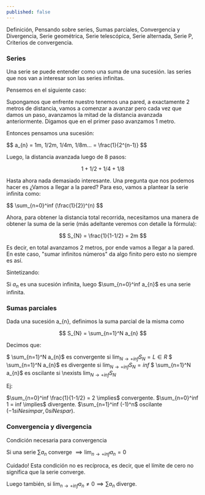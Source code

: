```yaml
---
published: false
---
```

Definición, Pensando sobre series, Sumas parciales, Convergencia y Divergencia, Serie geométrica, Serie telescópica, Serie alternada, Serie P, Criterios de convergencia.

### Series

Una serie se puede entender como una suma de una sucesión. las series que nos van a interesar son las series infinitas.

Pensemos en el siguiente caso:

Supongamos que enfrente nuestro tenemos una pared, a exactamente 2 metros de distancia, vamos a comenzar a avanzar pero cada vez que damos un paso, avanzamos la mitad de la distancia avanzada anteriormente. Digamos que en el primer paso avanzamos 1 metro.

Entonces pensamos una sucesión:

$$ a_{n} = 1m, 1/2m, 1/4m, 1/8m... = \frac(1}{2^(n-1)} $$

Luego, la distancia avanzada luego de 8 pasos:

$$ 1+1/2+1/4+1/8 $$

Hasta ahora nada demasiado interesante. Una pregunta que nos podemos hacer es ¿Vamos a llegar a la pared? Para eso, vamos a plantear la serie infinita como:

$$ \sum_{n=0}^inf (\frac(1}{2})^(n) $$

Ahora, para obtener la distancia total recorrida, necesitamos una manera de obtener la suma de la serie (más adeltante veremos con detalle la fórmula):

$$ S_{N} =  \frac{1}{1-1/2} = 2m $$

Es decir, en total avanzamos 2 metros, por ende vamos a llegar a la pared.
En este caso, "sumar infinitos números" da algo finito pero esto no siempre es así.

Sintetizando:

Si $a_{n}$ es una sucesión infinita, luego $\sum_{n=0}^inf a_{n}$ es una serie infinita.

### Sumas parciales

Dada una sucesión a_{n}, definimos la suma parcial de la misma como

$$ S_{N} =  \sum_{n=1}^N a_{n} $$

Decimos que:

$ \sum_{n=1}^N a_{n}$ es convergente si $\lim_{N\to +inf} S_{N}=L \in R$
$ \sum_{n=1}^N a_{n}$ es divergente si $\lim_{N\to +inf} S_{N}=inf$
$ \sum_{n=1}^N a_{n}$ es oscilante si \nexists $\lim_{N\to +inf} S_{N}$

Ej:

$\sum_{n=0}^inf \frac{1}{1-1/2} = 2 \implies$ convergente.
$\sum_{n=0}^inf 1 = inf \implies$ divergente.
$\sum_{n=1}^inf (-1)^n$ oscilante $(-1 si N es impar, 0 si N es par)$.

### Convergencia y divergencia

Condición necesaria para convergencia

Si una serie $\sum a_{n}$ converge $\implies \lim_{n\to +inf} a_{n}=0$

Cuidado! Esta condición no es recíproca, es decir, que el límite de cero no significa que la serie converge.

Luego también, si $\lim_{n\to +inf} a_{n} \neq 0 \implies \sum a_{n}$ diverge.
